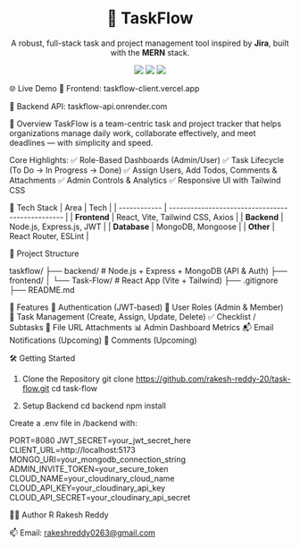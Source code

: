 <h1 align="center">🚀 TaskFlow</h1> <p align="center"> A robust, full-stack task and project management tool inspired by <strong>Jira</strong>, built with the <strong>MERN</strong> stack. </p> <p align="center"> <img src="https://img.shields.io/badge/Status-Production-green?style=flat-square"/> <img src="https://img.shields.io/badge/License-MIT-blue.svg?style=flat-square"/> <img src="https://img.shields.io/badge/PRs-Welcome-brightgreen?style=flat-square"/> </p>

🌐 Live Demo
🔗 Frontend: taskflow-client.vercel.app

🔗 Backend API: taskflow-api.onrender.com

📌 Overview
TaskFlow is a team-centric task and project tracker that helps organizations manage daily work, collaborate effectively, and meet deadlines — with simplicity and speed.

Core Highlights:
✅ Role-Based Dashboards (Admin/User)
✅ Task Lifecycle (To Do → In Progress → Done)
✅ Assign Users, Add Todos, Comments & Attachments
✅ Admin Controls & Analytics
✅ Responsive UI with Tailwind CSS

🧰 Tech Stack
| Area         | Tech                                             |
| ------------ | ------------------------------------------------ |
| **Frontend** | React, Vite, Tailwind CSS, Axios                 |
| **Backend**  | Node.js, Express.js, JWT                         |
| **Database** | MongoDB, Mongoose                                |
| **Other**    | React Router, ESLint |


📁 Project Structure

taskflow/
├── backend/               # Node.js + Express + MongoDB (API & Auth)
├── frontend/
│   └── Task-Flow/         # React App (Vite + Tailwind)
├── .gitignore
├── README.md

🚀 Features
🔐 Authentication (JWT-based)
👥 User Roles (Admin & Member)
📝 Task Management (Create, Assign, Update, Delete)
✅ Checklist / Subtasks
📂 File URL Attachments
📊 Admin Dashboard Metrics
📬 Email Notifications (Upcoming)
💬 Comments (Upcoming)

🛠️ Getting Started
1. Clone the Repository
git clone https://github.com/rakesh-reddy-20/task-flow.git
cd task-flow

3. Setup Backend
cd backend
npm install

Create a .env file in /backend with:

PORT=8080
JWT_SECRET=your_jwt_secret_here
CLIENT_URL=http://localhost:5173
MONGO_URI=your_mongodb_connection_string
ADMIN_INVITE_TOKEN=your_secure_token 
CLOUD_NAME=your_cloudinary_cloud_name 
CLOUD_API_KEY=your_cloudinary_api_key 
CLOUD_API_SECRET=your_cloudinary_api_secret


👨‍💻 Author
R Rakesh Reddy

📫 Email: rakeshreddy0263@gmail.com
